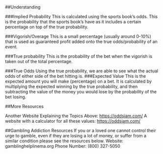 ##Understanding

###Implied Probability
This is calculated using the sports book’s odds. This is the probability that the sports book’s have as it includes a certain percentage on top of the true probability.

###Vigorish/Overage
This is a small percentage (usually around 0-10%) that is used as guaranteed profit added onto the true odds/probability of an event.

###True probability
This is the probability of the bet when the vigorish is taken out of the total percentage.

###True Odds
Using the true probability, we are able to see what the actual odds of either side of the bet hitting is.
###Expected Value
This is the expected amount you will make (percentage) on a bet. It is calculated by multiplying the expected winning by the true probability, and then subtracting the value of the money you would lose by the probability of the bet losing.

##More Resources

Another Website Explaining the Topics Above: https://oddsjam.com/
A website with a calculator for all these values: https://oddsjam.com/

##Gambling Addiction Resources
If you or a loved one cannot control their urge to gamble, even if they are losing a lot of money, or suffer from a similar condition please see the resources below.
Website: gamblinghelplinema.org
Phone Number: (800) 327-5050
